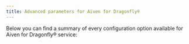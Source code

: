 ```yaml
---
title: Advanced parameters for Aiven for Dragonfly®
---
```


Below you can find a summary of every configuration option available for
Aiven for Dragonfly® service:
